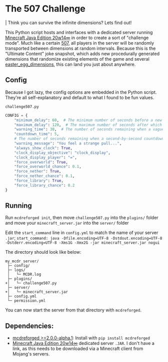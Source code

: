 # The 507 Challenge

| Think you can survive the infinite dimensions? Lets find out!

This Python script hosts and interfaces with a dedicated server running [Minecraft Java Edition 20w14∞](https://minecraft.fandom.com/wiki/Java_Edition_20w14%E2%88%9E) in order to create a sort of "challenge mode". Much like a certain [507](https://scp-wiki.wikidot.com/scp-507), all players in the server will be randomly transported between dimensions at random intervals. Because this is the "Ultimate Content" joke snapshot, which adds new procedurally generated dimensions that randomize existing elements of the game and several [easter_egg_dimensions](https://minecraft.fandom.com/wiki/Java_Edition_20w14%E2%88%9E#Easter_egg_dimensions), this can land you just about anywhere.

## Config

Because I got lazy, the config options are embedded in the Python script. They're all self-explanatory and default to what I found to be fun values.

`challenge507.py`
```python
CONFIG = {
    "minimum_delay": 60,  # The minimum number of seconds before a new cycle can begin
    "maximum_delay": 120,  # The maximum number of seconds after which a new cycle can begin
    "warning_time": 30,  # The number of seconds remaining when a vague warning is announced
    "countdown_time": 5,
    # The number of seconds remaining when a second-by-second countdown starts
    "warning_message": "You feel a strange pull...",
    "always_show_clock": True,
    "clock_display_objective": "clock_display",
    "clock_display_player": "=",
    "force_overworld": True,
    "force_overworld_chance": 0.1,
    "force_nether": True,
    "force_nether_chance": 0.1,
    "force_library": True,
    "force_library_chance": 0.2
}
```

## Running

Run `mcdreforged init`, then move `challenge507.py` into the `plugins/` folder and move your `minecraft_server.jar` into the `server/` folder

Edit the `start_command` line in `config.yml` to match the name of your server `.jar`; `start_command: java -Dfile.encoding=UTF-8 -Dstdout.encoding=UTF-8 -Dstderr.encoding=UTF-8 -Xms1G -Xmx2G -jar minecraft_server.jar nogui`

The directory should look like below:

```
my_mcdr_server/
 ├─ config/
 ├─ logs/
 │   └─ MCDR.log
 ├─ plugins/
+│   └─ challenge507.py
 ├─ server/
+│   └─ minecraft_server.jar
 ├─ config.yml
 └─ permission.yml
```

You can now start the server from that directory with `mcdreforged`.

## Dependencies:
- [mcdreforged >=2.0.0-alpha.1](https://github.com/Fallen-Breath/MCDReforged): Install with `pip install mcdreforged`
- [Minecraft Java Edition 20w14∞](https://minecraft.fandom.com/wiki/Java_Edition_20w14%E2%88%9E) dedicated server `.JAR`. I don't have a link, as this needs to be downloaded via a Minecraft client from Mojang's servers.

